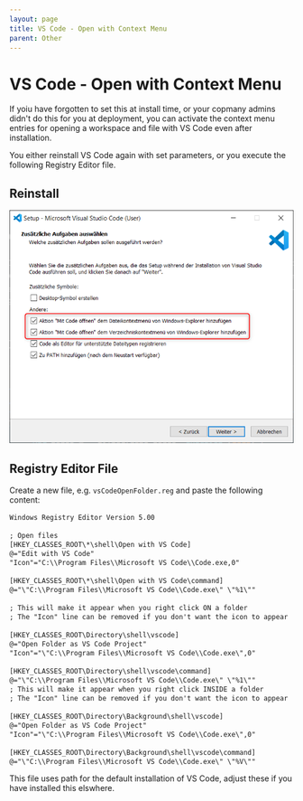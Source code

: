 ```yaml
---
layout: page
title: VS Code - Open with Context Menu
parent: Other
---
```


# VS Code - Open with Context Menu

If yoiu have forgotten to set this at install time, or your copmany admins didn't do this for you at deployment, you can activate the context menu entries for opening a workspace and file with VS Code even after installation.

You either reinstall VS Code again with set parameters, or you execute the following Registry Editor file.

## Reinstall

[![install parameters](/assets/images/other/vs-code-context-menu/vs-code-install.png)](/assets/images/other/vs-code-context-menu/vs-code-install.png)


## Registry Editor File

Create a new file, e.g. `vsCodeOpenFolder.reg` and paste the following content:

```batch
Windows Registry Editor Version 5.00

; Open files
[HKEY_CLASSES_ROOT\*\shell\Open with VS Code]
@="Edit with VS Code"
"Icon"="C:\\Program Files\\Microsoft VS Code\\Code.exe,0"

[HKEY_CLASSES_ROOT\*\shell\Open with VS Code\command]
@="\"C:\\Program Files\\Microsoft VS Code\\Code.exe\" \"%1\""

; This will make it appear when you right click ON a folder
; The "Icon" line can be removed if you don't want the icon to appear

[HKEY_CLASSES_ROOT\Directory\shell\vscode]
@="Open Folder as VS Code Project"
"Icon"="\"C:\\Program Files\\Microsoft VS Code\\Code.exe\",0"

[HKEY_CLASSES_ROOT\Directory\shell\vscode\command]
@="\"C:\\Program Files\\Microsoft VS Code\\Code.exe\" \"%1\""
; This will make it appear when you right click INSIDE a folder
; The "Icon" line can be removed if you don't want the icon to appear

[HKEY_CLASSES_ROOT\Directory\Background\shell\vscode]
@="Open Folder as VS Code Project"
"Icon"="\"C:\\Program Files\\Microsoft VS Code\\Code.exe\",0"

[HKEY_CLASSES_ROOT\Directory\Background\shell\vscode\command]
@="\"C:\\Program Files\\Microsoft VS Code\\Code.exe\" \"%V\""
```

This file uses path for the default installation of VS Code, adjust these if you have installed this elswhere.